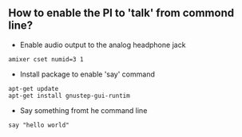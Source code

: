 ## How to enable the PI to 'talk' from commond line?
* Enable audio output to the analog headphone jack
```
amixer cset numid=3 1
```
* Install package to enable 'say' command
```
apt-get update
apt-get install gnustep-gui-runtim
```
* Say something fromt he command line
```
say "hello world"
```
